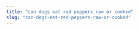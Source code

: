 ```yaml
---
title: "can dogs eat red peppers raw or cooked"
slug: "can-dogs-eat-red-peppers-raw-or-cooked"
---
```


